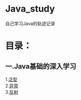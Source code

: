 # Java_study
自己学习Java的轨迹记录
# 目录：
## 一.Java基础的深入学习
  1.<a href="generics.md">泛型</a>  
  2.<a href="exception.md">异常</a>  
  3.<a href="reflect.md">反射</a>  
  
